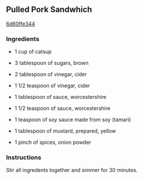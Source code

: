 ## Pulled Pork Sandwhich

[6d60ffe344](http://www.food.com/recipe/pulled-pork-sandwhich-482752)

### Ingredients

 - 1 cup of catsup

 - 3 tablespoon of sugars, brown

 - 2 tablespoon of vinegar, cider

 - 1 1/2 teaspoon of vinegar, cider

 - 1 tablespoon of sauce, worcestershire

 - 1 1/2 teaspoon of sauce, worcestershire

 - 1 teaspoon of soy sauce made from soy (tamari)

 - 1 tablespoon of mustard, prepared, yellow

 - 1 pinch of spices, onion powder

### Instructions

Stir all ingredents together and simmer for 30 minutes.